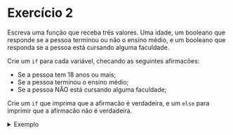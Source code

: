 # Exercício 2

Escreva uma função que receba três valores. Uma idade, um booleano que responde se a pessoa terminou ou não o ensino médio, e um booleano que responda se a pessoa está cursando alguma faculdade.

Crie um `if` para cada variável, checando as seguintes afirmacões:
- Se a pessoa tem 18 anos ou mais;
- Se a pessoa terminou o ensino médio;
- Se a pessoa NÃO está cursando alguma faculdade;

Crie um `if` que imprima que a afirmacão é verdadeira, e um `else` para imprimir que a afirmacão não é verdadeira.

<details>

<summary>Exemplo</summary>

Caso a primeira pessoa tenha idade >= 18:

<b>"A pessoa é maior de idade"</b>

e caso não seja:

<b>"A pessoa é menor de idade"</b>

</details>


